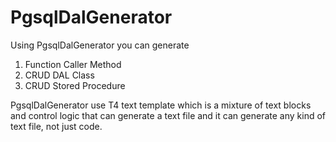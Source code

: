 PgsqlDalGenerator
=================

Using PgsqlDalGenerator you can generate
1. Function Caller Method
2. CRUD DAL Class 
3. CRUD Stored Procedure

PgsqlDalGenerator use T4 text template which is a mixture of text blocks 
and control logic that can generate a text file and it can generate any kind 
of text file, not just code.   



